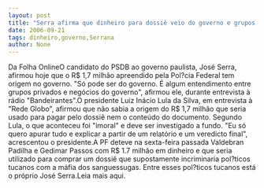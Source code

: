 ```yaml
---
layout: post
title: "Serra afirma que dinheiro para dossiê veio do governo e grupos privados"
date: 2006-09-21
tags: dinheiro,governo,Serrana
author: None
---
```

Da Folha OnlineO candidato do PSDB ao governo paulista, José Serra, afirmou hoje que o R$ 1,7 milhão apreendido pela Pol?cia Federal tem origem no governo. \"Só pode ser do governo. É algum entendimento entre grupos privados e negócios do governo\", afirmou ele, durante entrevista à rádio \"Bandeirantes\".O presidente Luiz Inácio Lula da Silva, em entrevista à \"Rede Globo\", afirmou que não sabia a origem do R$ 1,7 milhão que seria usado para pagar pelo dossiê nem o conteúdo do documento. Segundo Lula, o que aconteceu foi \"imoral\" e deve ser investigado a fundo. \"Eu só quero apurar tudo e explicar a partir de um relatório e um veredicto final\", acrescentou o presidente.A PF deteve na sexta-feira passada Valdebran Padilha e Gedimar Passos com R$ 1.7 milhão em dinheiro e que seria utilizado para comprar um dossiê que supostamente incriminaria pol?ticos tucanos com a máfia dos sanguessugas. Entre esses pol?ticos tucanos está o próprio José Serra.Leia mais aqui. 